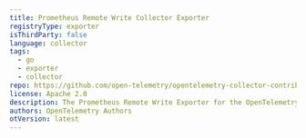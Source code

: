 ```yaml
---
title: Prometheus Remote Write Collector Exporter
registryType: exporter
isThirdParty: false
language: collector
tags:
  - go
  - exporter
  - collector
repo: https://github.com/open-telemetry/opentelemetry-collector-contrib/tree/main/exporter/prometheusremotewriteexporter
license: Apache 2.0
description: The Prometheus Remote Write Exporter for the OpenTelemetry Collector.
authors: OpenTelemetry Authors
otVersion: latest
---
```

